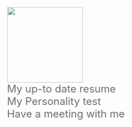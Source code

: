<html>
  <head>
  </head>
  <body style="font-size:24px;">
    <a href="https://github.com/Forschung/github-profile-views-counter">
    	<img width="175px" src="https://komarev.com/ghpvc/?username=osmancalisir&color=DE002D">
    </a>
    <br />
    <a href="http://cv.osmancalisir.de/" target="_blank" style="text-decoration: none;color: #6F6F6F;"><i class="far fa-file"></i>My up-to date resume</a>
    <br />
    <a href="http://pt.osmancalisir.de/" target="_blank" style="text-decoration: none;color: #6F6F6F;"><i class="far fa-user"></i>My Personality test</a>
    <br />
    <a href="https://calendly.com/osmancalisir" target="_blank" style="text-decoration: none;color: #6F6F6F;"><i class="fab fa-meetup"></i>Have a meeting with me</a>
  </body>
</html>
